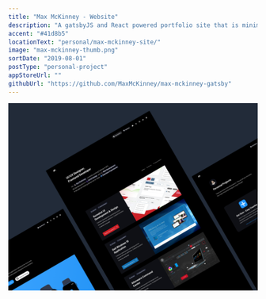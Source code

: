 ```yaml
---
title: "Max McKinney - Website"
description: "A gatsbyJS and React powered portfolio site that is minimal and fast."
accent: "#41d8b5"
locationText: "personal/max-mckinney-site/"
image: "max-mckinney-thumb.png"
sortDate: "2019-08-01"
postType: "personal-project"
appStoreUrl: ""
githubUrl: "https://github.com/MaxMcKinney/max-mckinney-gatsby"
---
```


![Get Sum Image](max-mckinney-site.png)